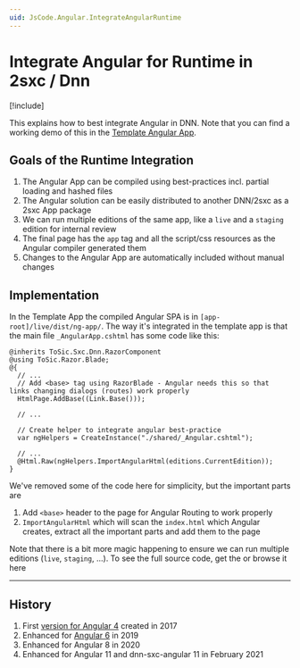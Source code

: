 ```yaml
---
uid: JsCode.Angular.IntegrateAngularRuntime
---
```


# Integrate Angular for Runtime in 2sxc / Dnn

[!include[](~/basics/stack/_shared-float-summary.md)]
<style>.context-box-summary .spa-all { visibility: visible; } </style>

This explains how to best integrate Angular in DNN. Note that you can find a working demo of this in the [Template Angular App](xref:JsCode.Angular.TemplateApp).

## Goals of the Runtime Integration

1. The Angular App can be compiled using best-practices incl. partial loading and hashed files
1. The Angular solution can be easily distributed to another DNN/2sxc as a 2sxc App package
1. We can run multiple editions of the same app, like a `live` and a `staging` edition for internal review
1. The final page has the `app` tag and all the script/css resources as the Angular compiler generated them
1. Changes to the Angular App are automatically included without manual changes

## Implementation

In the Template App the compiled Angular SPA is in `[app-root]/live/dist/ng-app/`. The way it's integrated in the template app is that the main file `_AngularApp.cshtml` has some code like this:

```razor
@inherits ToSic.Sxc.Dnn.RazorComponent
@using ToSic.Razor.Blade;
@{
  // ...
  // Add <base> tag using RazorBlade - Angular needs this so that links changing dialogs (routes) work properly
  HtmlPage.AddBase((Link.Base()));

  // ...

  // Create helper to integrate angular best-practice
  var ngHelpers = CreateInstance("./shared/_Angular.cshtml");

  // ...
  @Html.Raw(ngHelpers.ImportAngularHtml(editions.CurrentEdition));
}
```

We've removed some of the code here for simplicity, but the important parts are

1. Add `<base>` header to the page for Angular Routing to work properly
1. `ImportAngularHtml` which will scan the `index.html` which Angular creates, extract all the important parts and add them to the page

Note that there is a bit more magic happening to ensure we can run multiple editions (`live`, `staging`, ...). To see the full source code, get the [](xref:App.Angular11) or browse it here [](xref:App.Angular11.Git)


---

## History

1. First [version for Angular 4](https://github.com/2sic/app-tutorial-angular4-data) created in 2017
1. Enhanced for [Angular 6](https://github.com/2sic/app-template-angular) in 2019
1. Enhanced for Angular 8 in 2020
1. Enhanced for Angular 11 and dnn-sxc-angular 11 in February 2021